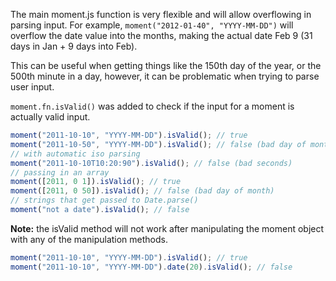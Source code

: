 The main moment.js function is very flexible and will allow overflowing in parsing input. For example, `moment("2012-01-40", "YYYY-MM-DD")` will overflow the date value into the months, making the actual date Feb 9 (31 days in Jan + 9 days into Feb).

This can be useful when getting things like the 150th day of the year, or the 500th minute in a day, however, it can be problematic when trying to parse user input.

`moment.fn.isValid()` was added to check if the input for a moment is actually valid input.

```javascript
moment("2011-10-10", "YYYY-MM-DD").isValid(); // true
moment("2011-10-50", "YYYY-MM-DD").isValid(); // false (bad day of month)
// with automatic iso parsing
moment("2011-10-10T10:20:90").isValid(); // false (bad seconds)
// passing in an array
moment([2011, 0 1]).isValid(); // true
moment([2011, 0 50]).isValid(); // false (bad day of month)
// strings that get passed to Date.parse()
moment("not a date").isValid(); // false
```

**Note:** the isValid method will not work after manipulating the moment object with any of the manipulation methods.

```javascript
moment("2011-10-10", "YYYY-MM-DD").isValid(); // true
moment("2011-10-10", "YYYY-MM-DD").date(20).isValid(); // false
```
